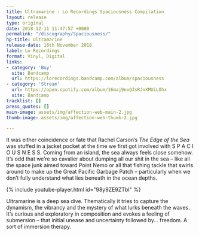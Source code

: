 ```yaml
---
title: Ultramarine - Lo Recordings Spaciousness Compilation
layout: release
type: original
date: 2018-12-11 11:47:57 +0000
permalink: "/discography/Spaciousness/"
hp-title: Ultramarine
release-date: 16th November 2018
label: Lo Recordings
format: Vinyl, Digital
links:
- category: 'Buy'
  site: Bandcamp
  url: https://lorecordings.bandcamp.com/album/spaciousness
- category: 'Stream'
  url: https://open.spotify.com/album/16maj9nxQJsRJxXMUiLOhx
  site: Bandcamp
tracklist: []
press_quotes: []
main-image: assets/img/affection-web-main-2.jpg
thumb-image: assets/img/affection-web-thumb-2.jpg

---
```

  
It was either coincidence or fate that Rachel Carson’s _The Edge of the Sea_ was stuffed in a jacket pocket at the time we first got involved with S P A C I O U S N E S S. Coming from an island, the sea always feels close somehow. It’s odd that we’re so cavalier about dumping all our shit in the sea – like all the space junk aimed toward Point Nemo or all that fishing tackle that swirls around to make up the Great Pacific Garbage Patch – particularly when we don’t fully understand what lies beneath in the ocean depths. 

{% include youtube-player.html id="98y9ZE9ZTbI" %}
 
Ultramarine is a deep sea dive. Thematically it tries to capture the dynamism, the vibrancy and the mystery of what lurks beneath the waves. It’s curious and exploratory in composition and evokes a feeling of submersion – that initial unease and uncertainty followed by… freedom. A sort of immersion therapy.